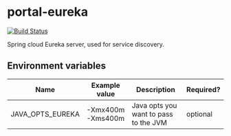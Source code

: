 # portal-eureka
[![Build Status](https://server.stijnhooft.be/jenkins/buildStatus/icon?job=portal-eureka/master)](https://server.stijnhooft.be/jenkins/job/portal-eureka/job/master/)

Spring cloud Eureka server, used for service discovery.

## Environment variables
| Name | Example value | Description | Required? |
| ---- | ------------- | ----------- | -------- |
| JAVA_OPTS_EUREKA | -Xmx400m -Xms400m | Java opts you want to pass to the JVM | optional
